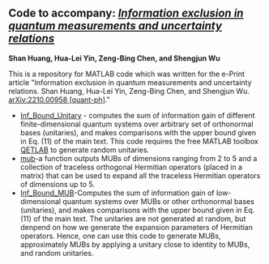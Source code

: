 ## Code to accompany: [*Information exclusion in quantum measurements and uncertainty relations*](https://arxiv.org/abs/2210.00958)
**Shan Huang, Hua-Lei Yin, Zeng-Bing Chen, and Shengjun Wu**

This is a repository for MATLAB code which was written for the e-Print article "Information exclusion in quantum measurements and uncertainty relations. Shan Huang, Hua-Lei Yin, Zeng-Bing Chen, and Shengjun Wu. [arXiv:2210.00958 [quant-ph]](https://arxiv.org/abs/2210.00958)."

- [Inf_Bound_Unitary](https://github.com/HS0Git/Information-exclusion/blob/main/Inf_Bound_Unitary.m) - computes the sum of information gain of different finite-dimensional quantum systems over arbitrary set of orthonormal bases (unitaries), and makes comparisons with the upper bound given in Eq. (11) of the main text. This code requires the free MATLAB toolbox [QETLAB](https://qetlab.com/) to generate random unitaries.
- [mub](https://github.com/HS0Git/Information-exclusion/blob/main/randombase.m)-a function outputs MUBs of dimensions ranging from 2 to 5 and a collection of traceless orthogonal Hermitian operators (placed in a matrix) that can be used to expand all the traceless Hermitian operators of dimensions up to 5.
- [Inf_Bound_MUB](https://github.com/HS0Git/Information-exclusion/blob/main/Inf_Bound_MUB.m)-Computes the sum of information gain of low-dimensional quantum systems over MUBs or other orthonormal bases (unitaries), and makes comparisons with the upper bound given in Eq. (11) of the main text. The unitaries are not generated at random, but denpend on how we generate the expansion parameters of Hermitian operators. Hence, one can use this code to generate MUBs, approximately MUBs by applying a unitary close to identity to MUBs, and random unitaries.
